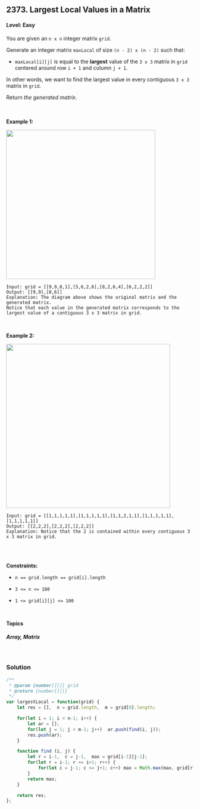 ## 2373. Largest Local Values in a Matrix
#### Level: Easy


You are given an `n x n` integer matrix `grid`.

Generate an integer matrix `maxLocal` of size `(n - 2) x (n - 2)` such that:

- `maxLocal[i][j]` is equal to the **largest** value of the `3 x 3` matrix in `grid` centered around row `i + 1` and column `j + 1`.

In other words, we want to find the largest value in every contiguous `3 x 3` matrix in `grid`.

Return *the generated matrix*.

<br><br>
**Example 1:** 

<img src="https://assets.leetcode.com/uploads/2022/06/21/ex1.png" width="400px"/>

<br>  

```
Input: grid = [[9,9,8,1],[5,6,2,6],[8,2,6,4],[6,2,2,2]]
Output: [[9,9],[8,6]]
Explanation: The diagram above shows the original matrix and the generated matrix.
Notice that each value in the generated matrix corresponds to the largest value of a contiguous 3 x 3 matrix in grid.
```

<br> 

**Example 2:**

<img src="https://assets.leetcode.com/uploads/2022/07/02/ex2new2.png" width="440px"/>

<br>  

```
Input: grid = [[1,1,1,1,1],[1,1,1,1,1],[1,1,2,1,1],[1,1,1,1,1],[1,1,1,1,1]]
Output: [[2,2,2],[2,2,2],[2,2,2]]
Explanation: Notice that the 2 is contained within every contiguous 3 x 3 matrix in grid.
```

<br>

<br>

**Constraints:**
- ```n == grid.length == grid[i].length```

- ```3 <= n <= 100```

- ```1 <= grid[i][j] <= 100```


<br>

**Topics** 

##### Array, Matrix


<br>

### Solution
```javascript
/**
 * @param {number[][]} grid
 * @return {number[][]}
 */
var largestLocal = function(grid) {
    let res = [],  n = grid.length,  m = grid[0].length;

    for(let i = 1; i < n-1; i++) {
        let ar = [];
        for(let j = 1; j < m-1; j++)  ar.push(find(i, j));
        res.push(ar);
    }

    function find (i, j) {
        let r = i-1,  c = j-1,  max = grid[i-1][j-1];
        for(let r = i-1; r <= i+1; r++) {
            for(let c = j-1; c <= j+1; c++) max = Math.max(max, grid[r][c]);
        }
        return max;
    }

    return res;
};
```

